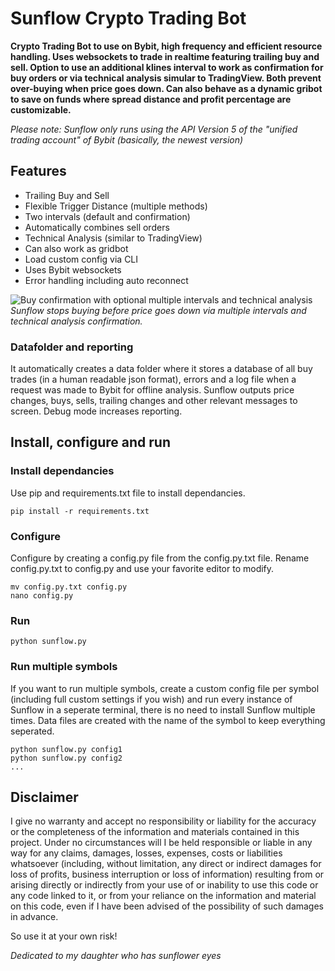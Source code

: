 # Sunflow Crypto Trading Bot
**Crypto Trading Bot to use on Bybit, high frequency and efficient resource handling. Uses websockets to trade in realtime featuring trailing buy and sell. Option to use an additional klines interval to work as confirmation for buy orders or via technical analysis simular to TradingView. Both prevent over-buying when price goes down. Can also behave as a dynamic gribot to save on funds where spread distance and profit percentage are customizable.**

_Please note: Sunflow only runs using the API Version 5 of the "unified trading account" of Bybit (basically, the newest version)_

## Features
- Trailing Buy and Sell
- Flexible Trigger Distance (multiple methods)
- Two intervals (default and confirmation)
- Automatically combines sell orders
- Technical Analysis (similar to TradingView)
- Can also work as gridbot
- Load custom config via CLI
- Uses Bybit websockets
- Error handling including auto reconnect

![Buy confirmation with optional multiple intervals and technical analysis](https://github.com/eppenga/Sunflow-Cryptobot/assets/4440994/90184716-a793-4c1a-8907-4d746809c763)
_Sunflow stops buying before price goes down via multiple intervals and technical analysis confirmation._

### Datafolder and reporting
It automatically creates a data folder where it stores a database of all buy trades (in a human readable json format), errors and a log file when a request was made to Bybit for offline analysis. Sunflow outputs price changes, buys, sells, trailing changes and other relevant messages to screen. Debug mode increases reporting.

## Install, configure and run

### Install dependancies
Use pip and requirements.txt file to install dependancies.
```
pip install -r requirements.txt
```

### Configure
Configure by creating a config.py file from the config.py.txt file. Rename config.py.txt to config.py and use your favorite editor to modify.
```
mv config.py.txt config.py
nano config.py
```

### Run
```
python sunflow.py
```

### Run multiple symbols
If you want to run multiple symbols, create a custom config file per symbol (including full custom settings if you wish) and run every instance of Sunflow in a seperate terminal, there is no need to install Sunflow multiple times. Data files are created with the name of the symbol to keep everything seperated.
```
python sunflow.py config1
python sunflow.py config2
...
```

## Disclaimer
I give no warranty and accept no responsibility or liability for the accuracy or the completeness of the information and materials contained in this project. Under no circumstances will I be held responsible or liable in any way for any claims, damages, losses, expenses, costs or liabilities whatsoever (including, without limitation, any direct or indirect damages for loss of profits, business interruption or loss of information) resulting from or arising directly or indirectly from your use of or inability to use this code or any code linked to it, or from your reliance on the information and material on this code, even if I have been advised of the possibility of such damages in advance.

So use it at your own risk!

_Dedicated to my daughter who has sunflower eyes_
